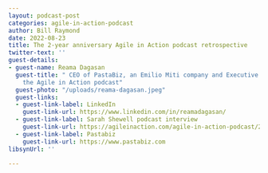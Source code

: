 ```yaml
---
layout: podcast-post
categories: agile-in-action-podcast
author: Bill Raymond
date: 2022-08-23
title: The 2-year anniversary Agile in Action podcast retrospective
twitter-text: ''
guest-details:
- guest-name: Reama Dagasan
  guest-title: " CEO of PastaBiz, an Emilio Miti company and Executive Producer of
    the Agile in Action podcast"
  guest-photo: "/uploads/reama-dagasan.jpeg"
  guest-links:
  - guest-link-label: LinkedIn
    guest-link-url: https://www.linkedin.com/in/reamadagasan/
  - guest-link-label: Sarah Shewell podcast interview
    guest-link-url: https://agileinaction.com/agile-in-action-podcast/2021/01/11/agile-teams-embracing-company-culture-while-working-remotely.html
  - guest-link-label: Pastabiz
    guest-link-url: https://www.pastabiz.com
libsynUrl: ''

---
```

